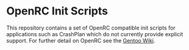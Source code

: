 OpenRC Init Scripts
===================

This repository contains a set of OpenRC compatible init scripts for applications such as CrashPlan which do not currently provide explicit support. For further detail on OpenRC see the [Gentoo Wiki](https://wiki.gentoo.org/wiki/OpenRC "OpenRC").

